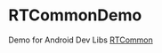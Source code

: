 RTCommonDemo
============

Demo for Android Dev Libs [RTCommon](https://github.com/tangren03/RTCommon)
